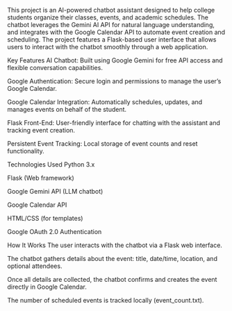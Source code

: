 This project is an AI-powered chatbot assistant designed to help college students organize their classes, events, and academic schedules. The chatbot leverages the Gemini AI API for natural language understanding, and integrates with the Google Calendar API to automate event creation and scheduling. The project features a Flask-based user interface that allows users to interact with the chatbot smoothly through a web application.

Key Features
 AI Chatbot: Built using Google Gemini for free API access and flexible conversation capabilities.

Google Authentication: Secure login and permissions to manage the user’s Google Calendar.

Google Calendar Integration: Automatically schedules, updates, and manages events on behalf of the student.

Flask Front-End: User-friendly interface for chatting with the assistant and tracking event creation.

Persistent Event Tracking: Local storage of event counts and reset functionality.

Technologies Used
Python 3.x

Flask (Web framework)

Google Gemini API (LLM chatbot)

Google Calendar API

HTML/CSS (for templates)

Google OAuth 2.0 Authentication

How It Works
The user interacts with the chatbot via a Flask web interface.

The chatbot gathers details about the event: title, date/time, location, and optional attendees.

Once all details are collected, the chatbot confirms and creates the event directly in Google Calendar.

The number of scheduled events is tracked locally (event_count.txt).